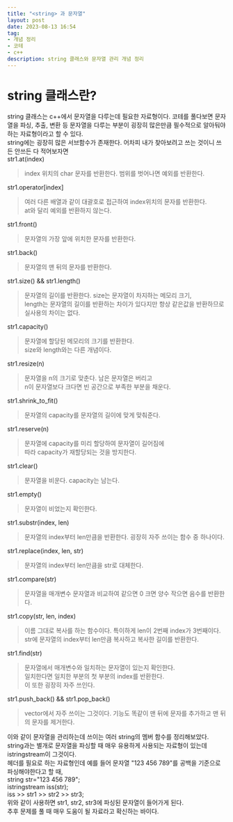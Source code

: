 ```yaml
---
title: "<string> 과 문자열"
layout: post
date: 2023-08-13 16:54
tag:
- 개념 정리
- 코테
- c++
description: string 클래스와 문자열 관리 개념 정리
---
```


# string 클래스란?

string 클래스는 c++에서 문자열을 다루는데 필요한 자료형이다. 코테를 풀다보면 문자열을 파싱, 추출, 변환 등 문자열을 다루는 부분이 굉장히 많은만큼 필수적으로 알아둬야 하는 자료형이라고 할 수 있다.  
string에는 굉장히 많은 서브함수가 존재한다. 어차피 내가 찾아보려고 쓰는 것이니 쓰든 안쓰든 다 적어보자면  
str1.at(index)  
> index 위치의 char 문자를 반환한다. 범위를 벗어나면 예외를 반환한다.

str1.operator[index]
> 여러 다른 배열과 같이 대괄호로 접근하여 index위치의 문자를 반환한다.  
at와 달리 예외를 반환하지 않는다.

str1.front()
> 문자열의 가장 앞에 위치한 문자를 반환한다.

str1.back()
> 문자열의 맨 뒤의 문자를 반환한다.

str1.size() && str1.length()
> 문자열의 길이를 반환한다. size는 문자열이 차지하는 메모리 크기,  
 length는 문자열의 길이를 반환하는 차이가 있다지만 항상 같은값을 반환하므로  
 실사용의 차이는 없다.

str1.capacity()
> 문자열에 할당된 메모리의 크기를 반환한다.  
 size와 length와는 다른 개념이다.

str1.resize(n)
> 문자열을 n의 크기로 맞춘다. 남은 문자열은 버리고  
n이 문자열보다 크다면 빈 공간으로 부족한 부분을 채운다.

str1.shrink_to_fit()
> 문자열의 capacity를 문자열의 길이에 맞게 맞춰준다.

str1.reserve(n)
> 문자열에 capacity를 미리 할당하여 문자열이 길어짐에  
 따라 capacity가 재할당되는 것을 방지한다.

str1.clear()
> 문자열을 비운다. capacity는 남는다.

str1.empty()
> 문자열이 비었는지 확인한다.

str1.substr(index, len)
> 문자열의 index부터 len만큼을 반환한다. 굉장히 자주 쓰이는 함수 중 하나이다.

str1.replace(index, len, str)
> 문자열의 index부터 len만큼을 str로 대체한다.

str1.compare(str)
> 문자열을 매개변수 문자열과 비교하여 같으면 0 크면 양수 작으면 음수를 반환한다.

str1.copy(str, len, index)
> 이름 그대로 복사를 하는 함수이다. 특이하게 len이 2번째 index가 3번째이다.  
str에 문자열의 index부터 len만큼 복사하고 복사한 길이를 반환한다.

str1.find(str)
> 문자열에서 매개변수와 일치하는 문자열이 있는지 확인한다.  
일치한다면 일치한 부분의 첫 부분의 index를 반환한다.  
이 또한 굉장히 자주 쓰인다.

str1.push_back() && str1.pop_back()
> vector에서 자주 쓰이는 그것이다. 기능도 똑같이 맨 뒤에 문자를 추가하고 맨 뒤의 문자를 제거한다.

이와 같이 문자열을 관리하는데 쓰이는 여러 string의 멤버 함수를 정리해보았다. string과는 별개로 문자열을 파싱할 때 매우 유용하게 사용되는 자료형이 있는데 istringstream이 그것이다.  
<sstream> 헤더를 필요로 하는 자료형인데 예를 들어 문자열 "123 456 789"를 공백을 기준으로 파싱해야한다고 할 때,  
string str="123 456 789";  
istringstream iss(str);  
iss >> str1 >> str2 >> str3;  
위와 같이 사용하면 str1, str2, str3에 파싱된 문자열이 들어가게 된다.  
추후 문제를 풀 때 매우 도움이 될 자료라고 확신하는 바이다.